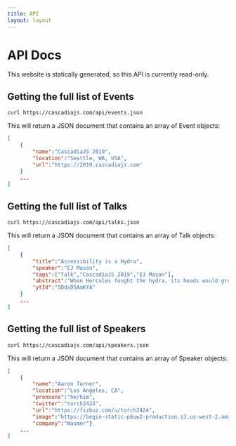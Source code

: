 ```yaml
---
title: API
layout: layout
---
```

# API Docs

This website is statically generated, so this API is currently read-only.

## Getting the full list of Events

`curl https://cascadiajs.com/api/events.json`

This will return a JSON document that contains an array of Event objects:

```json
[
    {
        "name":"CascadiaJS 2019",
        "location":"Seattle, WA, USA",
        "url":"https://2019.cascadiajs.com"
    }
    ...
]
```

## Getting the full list of Talks

`curl https://cascadiajs.com/api/talks.json`

This will return a JSON document that contains an array of Talk objects:

```json
[
    {
        "title":"Accessibility is a Hydra",
        "speaker":"EJ Mason",
        "tags":["Talk","CascadiaJS 2019","EJ Mason"],
        "abstract":"When Hercules fought the hydra, its heads would grow back no matter how many times he cut them off. Web accessibility professionals put repeated effort toward fighting accessibility barriers, and often feel like their work is never done. If we want to prevail against accessibility barriers, we have to understand our own hydra: we have to talk about ableism.",
        "ytId":"SDdsD5AmKYA"
    }
    ...
]
```

## Getting the full list of Speakers

`curl https://cascadiajs.com/api/speakers.json`

This will return a JSON document that contains an array of Speaker objects:

```json
[
    {
        "name":"Aaron Turner",
        "location":"Los Angeles, CA",
        "pronouns":"he/him",
        "twitter":"torch2424",
        "url":"https://fizbuz.com/u/torch2424",
        "image":"https://begin-static-p6uw2-production.s3.us-west-2.amazonaws.com/forest-1dg/images/speakers/aaron-turner.jpg",
        "company":"Wasmer"}
    ...
]
```

